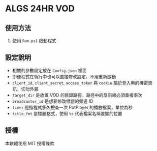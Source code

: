 # ALGS 24HR VOD

## 使用方法
1. 使用 `Run.ps1` 啟動程式

## 設定說明
+ 相關的參數設定放在 `Config.json` 裡面
+ 即便程式在執行中也可以直接修改設定，不用重新啟動
+ `client_id`, `client_secret`, `access_token` 與 `cookie` 屬於登入用的機密資訊，切勿外漏
+ `target_dir` 是放置 VOD 的目錄路徑，路徑中的反斜線必須重複兩次
+ `broadcaster_id` 是想要修改標題的頻道 ID
+ `timer` 是指程式多久檢查一次 PotPlayer 的播放檔案，單位為秒
+ `title_fmt` 是標題格式，使用 `%s` 代表檔案名稱要擺的位置

## 授權
本軟體使用 MIT 授權條款
